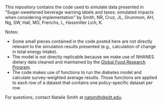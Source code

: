 This repository contains the code used to simulate data presented in "Sugar-sweetened beverage warning labels and taxes: simulated impacts when considering implementation" by Smith, NR, Cruz, JL, Grummon, AH, Ng, SW, Hall, MG, Frerichs, L, Hassmiller Lich, K. 

Notes: 
* Some small pieces contained in the code posted here are not directly relevant to the simulation results presented (e.g., calculation of change in total energy intake).
* The model is not directly replicable because we make use of NHANES dietary data cleaned and maintained by the [Global Food Research Program](https://www.globalfoodresearchprogram.org/).
* The code makes use of functions to run the diabetes model and calculate survey-weighted average results. Those functions are applied to each row of a dataset that contains one policy-specific dataset per row.


For questions, contact Natalie Smith at natsmith@pitt.edu. 
